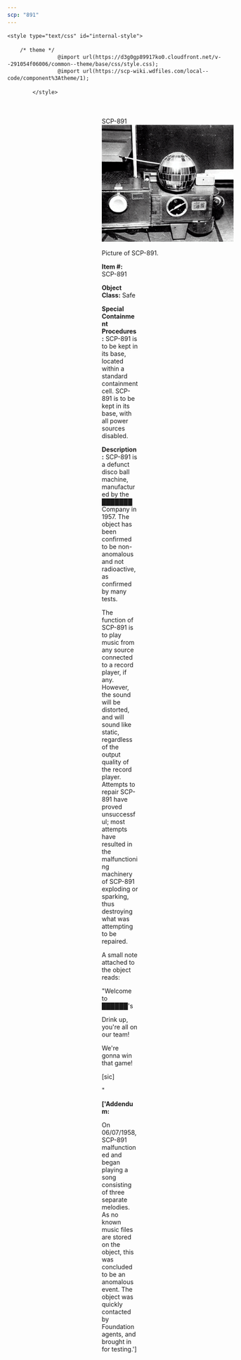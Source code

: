 ```yaml
---
scp: "891"
---
```


<head>
    <title>891 - SCP Foundation</title>
    
    <style type="text/css" id="internal-style">
                
        /* theme */
                    @import url(https://d3g0gp89917ko0.cloudfront.net/v--291054f06006/common--theme/base/css/style.css);
                    @import url(https://scp-wiki.wdfiles.com/local--code/component%3Atheme/1);
            
            </style>
<style>
iframe.scpnet-interwiki-frame { height: 0; }
</style>

</head>

<div id="main-content" style="margin: 50px 206px 20px 215px;">
<div id="action-area-top"></div>
<div id="page-title">SCP-891</div>
<div id="page-content">
<div style="text-align: right;"></div>
<div class="scp-image-block block-right" style="width:300px;"><img src="https://raw.githubusercontent.com/lucmaki/this-scp-does-not-exist/main/imgs/891.png" style="width:300px;" alt="891.jpg" class="image">
<div class="scp-image-caption" style="width:300px;">
<p>Picture of SCP-891.</p>
</div>
</div>
<p><strong>Item #:</strong> SCP-891</p>
<p><strong>Object Class:</strong> Safe</p>
<p><strong>Special Containment Procedures:</strong> SCP-891 is to be kept in its base, located within a standard containment cell. SCP-891 is to be kept in its base, with all power sources disabled.</p>
<p><strong>Description:</strong> SCP-891 is a defunct disco ball machine, manufactured by the ███████ Company in 1957. The object has been confirmed to be non-anomalous and not radioactive, as confirmed by many tests.</p><p>The function of SCP-891 is to play music from any source connected to a record player, if any. However, the sound will be distorted, and will sound like static, regardless of the output quality of the record player. Attempts to repair SCP-891 have proved unsuccessful; most attempts have resulted in the malfunctioning machinery of SCP-891 exploding or sparking, thus destroying what was attempting to be repaired.</p><p>A small note attached to the object reads:</p><p>"Welcome to ██████'s</p><p>Drink up, you're all on our team!</p><p>We're gonna win that game!</p><p>[sic]</p><p>"</p>
<p> <strong>['Addendum:</strong></p><p>On 06/07/1958, SCP-891 malfunctioned and began playing a song consisting of three separate melodies. As no known music files are stored on the object, this was concluded to be an anomalous event. The object was quickly contacted by Foundation agents, and brought in for testing.']</p>

<div class="footer-wikiwalk-nav">
<div style="text-align: center;">
</div>
</div>
</div>
</div>
</div>